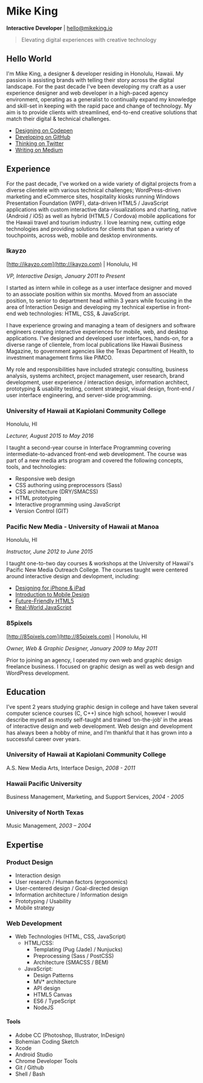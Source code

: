 # Mike King
**Interactive Developer** | [hello@mikeking.io](mailto:hello@mikeking.io)
> Elevating digital experiences with creative technology


## Hello World
I'm Mike King, a designer & developer residing in Honolulu, Hawaii. My passion is assisting brands with telling their story across the digital landscape. For the past decade I've been developing my craft as a user experience designer and web developer in a high-paced agency environment, operating as a generalist to continually expand my knowledge and skill-set in keeping with the rapid pace and change of technology. My aim is to provide clients with streamlined, end-to-end creative solutions that match their digital & technical challenges.

- [Designing on Codepen](http://codepen.io/micjamking)
- [Developing on GitHub](https://github.com/micjamking)
- [Thinking on Twitter](https://twitter.com/micjamking)
- [Writing on Medium](https://medium.com/@micjamking)

## Experience
For the past decade, I've worked on a wide variety of digital projects from a diverse clientele with various technical challenges; WordPress-driven marketing and eCommerce sites, hospitality kiosks running Windows Presentation Foundation (WPF), data-driven HTML5 / JavaScript applications with custom interactive data-visualizations and charting, native (Android / iOS) as well as hybrid (HTML5 / Cordova) mobile applications for the Hawaii travel and tourism industry. I love learning new, cutting edge technologies and providing solutions for clients that span a variety of touchpoints, across web, mobile and desktop environments.

### Ikayzo
[http://ikayzo.com](http://ikayzo.com) | Honolulu, HI

_VP, Interactive Design, January 2011 to Present_

I started as intern while in college as a user interface designer and moved to an associate position within six months. Moved from an associate position, to senior to department head within 3 years while focusing in the area of Interaction Design and developing my technical expertise in front-end web technologies: HTML, CSS, & JavaScript.

I have experience growing and managing a team of designers and software engineers creating interactive experiences for mobile, web, and desktop applications. I've designed and developed user interfaces, hands-on, for a diverse range of clientele, from local publications like Hawaii Business Magazine, to government agencies like the Texas Department of Health, to investment management firms like PIMCO.

My role and responsibilities have included strategic consulting, business analysis, systems architect, project management, user research, brand development, user experience / interaction design, information architect, prototyping & usability testing, content strategist, visual design, front-end / user interface engineering, and server-side programming.

### University of Hawaii at Kapiolani Community College
Honolulu, HI

_Lecturer, August 2015 to May 2016_

I taught a second-year course in Interface Programming covering intermediate-to-advanced front-end web development. The course was part of a new media arts program and covered the following concepts, tools, and technologies:
- Responsive web design
- CSS authoring using preprocessors (Sass)
- CSS architecture (DRY/SMACSS)
- HTML prototyping
- Interactive programming using JavaScript
- Version Control (GIT)

### Pacific New Media - University of Hawaii at Manoa
Honolulu, HI

_Instructor, June 2012 to June 2015_

I taught one-to-two day courses & workshops at the University of Hawaii's Pacific New Media Outreach College. The courses taught were centered around interactive design and devlopment, including:
- [Designing for iPhone & iPad](https://docs.google.com/presentation/d/1yI-lFL_tFbprtb5UUW9IMe4YnFcbEAuKuYlz-dovY20/edit?usp=sharing)
- [Introduction to Mobile Design](https://docs.google.com/presentation/d/18MpLbiJ67ib4C60EqIo7RI2FpJv-e_Cqhmd8kaRAVs0/edit?usp=sharing)
- [Future-Friendly HTML5](https://docs.google.com/presentation/d/1AQKD3cyjuZMdN_QtrIOT7tnlO-_3HFo9zpg9wQzJipU/edit?usp=sharing)
- [Real-World JavaScript](https://docs.google.com/presentation/d/1AjhCNhcMqsMbtu7oaFo78lX-rvoU-IjXcVQiwremBWo/edit?usp=sharing)

### 85pixels
[http://85pixels.com](http://85pixels.com) | Honolulu, HI

_Owner, Web & Graphic Designer, January 2009 to May 2011_

Prior to joining an agency, I operated my own web and graphic design freelance business. I focused on graphic design as well as web design and WordPress development.

## Education
I’ve spent 2 years studying graphic design in college and have taken several computer science courses (C, C++) since high school, however I would describe myself as mostly self-taught and trained ‘on-the-job’ in the areas of interactive design and web development. Web design and development has always been a hobby of mine, and I’m thankful that it has grown into a successful career over years.

### University of Hawaii at Kapiolani Community College
A.S. New Media Arts, Interface Design,
_2008 - 2011_

### Hawaii Pacific University
Business Management, Marketing, and Support Services, _2004 - 2005_

### University of North Texas
Music Management, _2003 – 2004_

## Expertise
### Product Design
- Interaction design
- User research / Human factors (ergonomics)
- User-centered design / Goal-directed design
- Information architecture / Information design
- Prototyping / Usability
- Mobile strategy

### Web Development
- Web Technologies (HTML, CSS, JavaScript)
  - HTML/CSS:
    - Templating (Pug (Jade) / Nunjucks)
    - Preprocessing (Sass / PostCSS)
    - Architecture (SMACSS / BEM)
  - JavaScript:
    - Design Patterns
    - MV* architecture
    - API design
    - HTML5 Canvas
    - ES6 / TypeScript
    - NodeJS

#### Tools
- Adobe CC (Photoshop, Illustrator, InDesign)
- Bohemian Coding Sketch
- Xcode
- Android Studio
- Chrome Developer Tools
- Git / Github
- Shell / Bash
